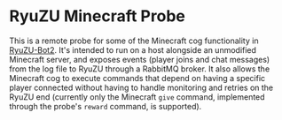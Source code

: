 # RyuZU Minecraft Probe
This is a remote probe for some of the Minecraft cog functionality in [RyuZU-Bot2](https://github.com/crazybmanp/RyuZU-bot2). It's intended to run on a host alongside an unmodified Minecraft server, and exposes events (player joins and chat messages) from the log file to RyuZU through a RabbitMQ broker. It also allows the Minecraft cog to execute commands that depend on having a specific player connected without having to handle monitoring and retries on the RyuZU end (currently only the Minecraft `give` command, implemented through the probe's `reward` command, is supported).